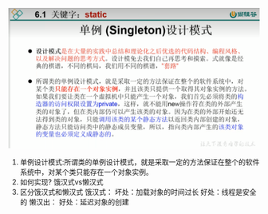 ![img.png](img.png)
1. 单例设计模式:所谓类的单例设计模式，就是采取一定的方法保证在整个的软件系统中，对某个类只能存在一个对象实例。
2. 如何实现?
饿汉式vs懒汉式
3. 区分饿汉式和懒汉式
    饿汉式：
        坏处：加载对象的时间过长
        好处：线程是安全的
    懒汉出：
        好处：延迟对象的创建
        